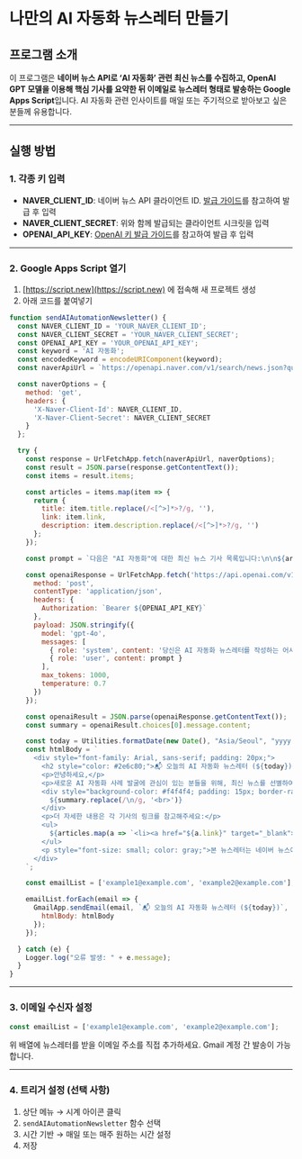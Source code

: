 # 나만의 AI 자동화 뉴스레터 만들기

## 프로그램 소개

이 프로그램은 **네이버 뉴스 API로 ‘AI 자동화’ 관련 최신 뉴스를 수집하고, OpenAI GPT 모델을 이용해 핵심 기사를 요약한 뒤 이메일로 뉴스레터 형태로 발송하는 Google Apps Script**입니다.
AI 자동화 관련 인사이트를 매일 또는 주기적으로 받아보고 싶은 분들께 유용합니다.

---

## 실행 방법

### 1. 각종 키 입력

* **NAVER\_CLIENT\_ID**: 네이버 뉴스 API 클라이언트 ID. [발급 가이드](https://github.com/dabidstudio/dabidstudio_guides/blob/main/get-navernews-api-key.md)를 참고하여 발급 후 입력
* **NAVER\_CLIENT\_SECRET**: 위와 함께 발급되는 클라이언트 시크릿을 입력
* **OPENAI\_API\_KEY**: [OpenAI 키 발급 가이드](https://github.com/dabidstudio/dabidstudio_guides/blob/main/get-openai-api-key.md)를 참고하여 발급 후 입력

---

### 2. Google Apps Script 열기

1. [https://script.new](https://script.new) 에 접속해 새 프로젝트 생성
2. 아래 코드를 붙여넣기

```javascript
function sendAIAutomationNewsletter() {
  const NAVER_CLIENT_ID = 'YOUR_NAVER_CLIENT_ID';
  const NAVER_CLIENT_SECRET = 'YOUR_NAVER_CLIENT_SECRET';
  const OPENAI_API_KEY = 'YOUR_OPENAI_API_KEY';
  const keyword = 'AI 자동화';
  const encodedKeyword = encodeURIComponent(keyword);
  const naverApiUrl = `https://openapi.naver.com/v1/search/news.json?query=${encodedKeyword}&display=10&sort=date`;

  const naverOptions = {
    method: 'get',
    headers: {
      'X-Naver-Client-Id': NAVER_CLIENT_ID,
      'X-Naver-Client-Secret': NAVER_CLIENT_SECRET
    }
  };

  try {
    const response = UrlFetchApp.fetch(naverApiUrl, naverOptions);
    const result = JSON.parse(response.getContentText());
    const items = result.items;

    const articles = items.map(item => {
      return {
        title: item.title.replace(/<[^>]*>?/g, ''),
        link: item.link,
        description: item.description.replace(/<[^>]*>?/g, '')
      };
    });

    const prompt = `다음은 "AI 자동화"에 대한 최신 뉴스 기사 목록입니다:\n\n${articles.map((a, i) => `${i + 1}. ${a.title}`).join('\n')}\n\n이 중에서 새로운 AI 자동화 사례 발굴에 가장 관련성이 높은 5개의 기사를 선별하고, 각 기사의 핵심 내용을 요약하여 스토리 형태로 작성해 주세요.`;

    const openaiResponse = UrlFetchApp.fetch('https://api.openai.com/v1/chat/completions', {
      method: 'post',
      contentType: 'application/json',
      headers: {
        Authorization: `Bearer ${OPENAI_API_KEY}`
      },
      payload: JSON.stringify({
        model: 'gpt-4o',
        messages: [
          { role: 'system', content: '당신은 AI 자동화 뉴스레터를 작성하는 어시스턴트입니다.' },
          { role: 'user', content: prompt }
        ],
        max_tokens: 1000,
        temperature: 0.7
      })
    });

    const openaiResult = JSON.parse(openaiResponse.getContentText());
    const summary = openaiResult.choices[0].message.content;

    const today = Utilities.formatDate(new Date(), "Asia/Seoul", "yyyy.MM.dd");
    const htmlBody = `
      <div style="font-family: Arial, sans-serif; padding: 20px;">
        <h2 style="color: #2e6c80;">📬 오늘의 AI 자동화 뉴스레터 (${today})</h2>
        <p>안녕하세요,</p>
        <p>새로운 AI 자동화 사례 발굴에 관심이 있는 분들을 위해, 최신 뉴스를 선별하여 요약한 내용을 아래에 전달드립니다.</p>
        <div style="background-color: #f4f4f4; padding: 15px; border-radius: 5px;">
          ${summary.replace(/\n/g, '<br>')}
        </div>
        <p>더 자세한 내용은 각 기사의 링크를 참고해주세요:</p>
        <ul>
          ${articles.map(a => `<li><a href="${a.link}" target="_blank">${a.title}</a></li>`).join('')}
        </ul>
        <p style="font-size: small; color: gray;">본 뉴스레터는 네이버 뉴스에서 'AI 자동화' 키워드로 수집된 기사를 기반으로 ChatGPT를 활용하여 생성되었습니다.</p>
      </div>
    `;

    const emailList = ['example1@example.com', 'example2@example.com']; // 여기에 이메일 주소를 추가하세요

    emailList.forEach(email => {
      GmailApp.sendEmail(email, `📬 오늘의 AI 자동화 뉴스레터 (${today})`, 'HTML 형식의 뉴스레터를 확인해주세요.', {
        htmlBody: htmlBody
      });
    });

  } catch (e) {
    Logger.log("오류 발생: " + e.message);
  }
}
```

---

### 3. 이메일 수신자 설정

```javascript
const emailList = ['example1@example.com', 'example2@example.com'];
```

위 배열에 뉴스레터를 받을 이메일 주소를 직접 추가하세요. Gmail 계정 간 발송이 가능합니다.

---

### 4. 트리거 설정 (선택 사항)

1. 상단 메뉴 → 시계 아이콘 클릭
2. `sendAIAutomationNewsletter` 함수 선택
3. 시간 기반 → 매일 또는 매주 원하는 시간 설정
4. 저장 
